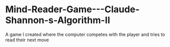 # Mind-Reader-Game---Claude-Shannon-s-Algorithm-II
A game I created where the computer competes with the player and tries to read their next move
